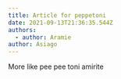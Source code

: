 ```yaml
---
title: Article for peppetoni
date: 2021-09-13T21:36:35.544Z
authors:
  - author: Aramie
author: Asiago
---
```

More like pee pee toni amirite